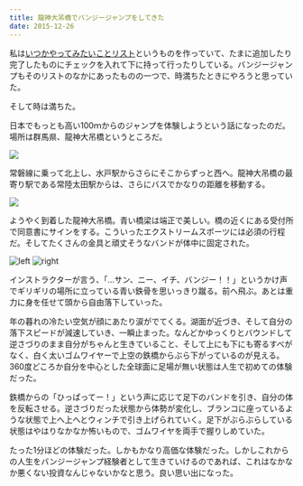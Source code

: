 ```yaml
---
title: 龍神大吊橋でバンジージャンプをしてきた
date: 2015-12-26
---
```


私は[いつかやってみたいことリスト](https://gist.github.com/xarsh/05982d9d1d4f00f11ec3)というものを作っていて、たまに追加したり完了したものにチェックを入れて下に持って行ったりしている。バンジージャンプもそのリストのなかにあったものの一つで、時満ちたときにやろうと思っていた。

そして時は満ちた。

日本でもっとも高い100ｍからのジャンプを体験しようという話になったのだ。場所は群馬県、龍神大吊橋というところだ。

![](https://photos.xar.sh/25855606060_cafed6024b_h.jpg)

常磐線に乗って北上し、水戸駅からさらにそこからずっと西へ。龍神大吊橋の最寄り駅である常陸太田駅からは、さらにバスでかなりの距離を移動する。

![](https://photos.xar.sh/26102529826_5198905dfa_h.jpg)

ようやく到着した龍神大吊橋。青い橋梁は端正で美しい。橋の近くにある受付所で同意書にサインをする。こういったエクストリームスポーツには必須の行程だ。そしてたくさんの金具と頑丈そうなバンドが体中に固定された。

![left](https://photos.xar.sh/26035956272_bc506a3fdd_b.jpg)
![right](https://photos.xar.sh/25523689874_c110150794_b.jpg)

インストラクターが言う、「…サン、ニー、イチ、バンジー！！」というかけ声でギリギリの場所に立っている青い鉄骨を思いっきり蹴る。前へ飛ぶ。あとは重力に身を任せて頭から自由落下していった。

年の暮れの冷たい空気が顔にあたり涙がでてくる。湖面が近づき、そして自分の落下スピードが減速していき、一瞬止まった。なんどかゆっくりとバウンドして逆さづりのまま自分がちゃんと生きていること、そして上にも下にも寄るすべがなく、白く太いゴムワイヤーで上空の鉄橋からぶら下がっているのが見える。360度どころか自分を中心とした全球面に足場が無い状態は人生で初めての体験だった。

鉄橋からの「ひっぱってー！」という声に応じて足下のバンドを引き、自分の体を反転させる。逆さづりだった状態から体勢が変化し、ブランコに座っているような状態で上へ上へとウィンチで引き上げられていく。足下がぶらぶらしている状態はやはりなかなか怖いもので、ゴムワイヤを両手で握りしめていた。

たった1分ほどの体験だった。しかもかなり高価な体験だった。しかしこれからの人生をバンジージャンプ経験者として生きていけるのであれば、これはなかなか悪くない投資なんじゃないかなと思う。良い思い出になった。
